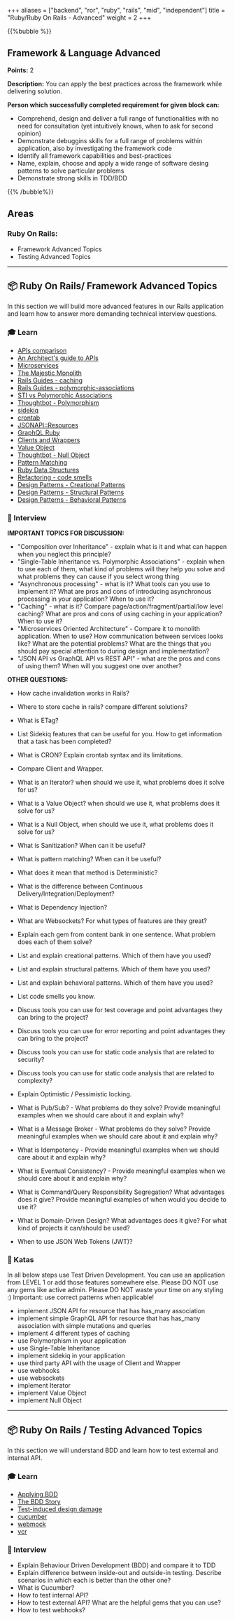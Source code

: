 +++
aliases = ["backend", "ror", "ruby", "rails", "mid", "independent"]
title = "Ruby/Ruby On Rails - Advanced"
weight = 2
+++

{{%bubble %}}

## Framework & Language Advanced

**Points:** 2 

**Description:** You can apply the best practices across the framework while delivering solution.

**Person which successfully completed requirement for given block can:** 

- Comprehend, design and deliver a full range of functionalities with no need for consultation (yet intuitively knows, when to ask for second opinion)
- Demonstrate debuggins skills for a full range of problems within application, also by investigating the framework code
- Identify all framework capabilities and best-practices
- Name, explain, choose and apply a wide range of software desing patterns to solve particular problems 
- Demonstrate strong skills in TDD/BDD

{{% /bubble%}}

## Areas

### Ruby On Rails:

- Framework Advanced Topics
- Testing Advanced Topics

---

## 📦 Ruby On Rails/ Framework Advanced Topics

In this section we will build more advanced features in our Rails application and learn how to answer more demanding technical interview questions.

### 🎓 Learn

- [APIs comparison](https://dri.es/headless-cms-rest-vs-jsonapi-vs-graphql)
- [An Architect's guide to APIs](https://www.redhat.com/architect/apis-soap-rest-graphql-grpc)
- [Microservices](https://docs.microsoft.com/pl-pl/dotnet/architecture/microservices/multi-container-microservice-net-applications/microservice-application-design)
- [The Majestic Monolith](https://m.signalvnoise.com/the-majestic-monolith/)  
- [Rails Guides - caching](https://guides.rubyonrails.org/caching_with_rails.html)
- [Rails Guides - polymorphic-associations](https://guides.rubyonrails.org/association_basics.html#polymorphic-associations)
- [STI vs Polymorphic Associations](https://www.freecodecamp.org/news/single-table-inheritance-vs-polymorphic-associations-in-rails-af3a07a204f2/)
- [Thoughtbot - Polymorphism](https://thoughtbot.com/blog/back-to-basics-polymorphism-and-ruby)
- [sidekiq](https://github.com/mperham/sidekiq)
- [crontab](https://crontab.guru/)
- [JSONAPI::Resources](https://github.com/cerebris/jsonapi-resources)
- [GraphQL Ruby](https://github.com/rmosolgo/graphql-ruby)
- [Clients and Wrappers](https://medium.com/selleo/essential-rubyonrails-patterns-clients-and-wrappers-c19320bcda0)
- [Value Object](https://revs.runtime-revolution.com/value-objects-in-ruby-on-rails-9df64bc8db34)
- [Thoughtbot - Null Object](https://thoughtbot.com/blog/handling-associations-on-null-objects)
- [Pattern Matching](https://womanonrails.com/ruby-pattern-matching)
- [Ruby Data Structures](https://www.rubyguides.com/2019/04/ruby-data-structures/)
- [Refactoring - code smells](https://refactoring.guru/pl/refactoring/smells)
- [Design Patterns - Creational Patterns](https://refactoring.guru/design-patterns/creational-patterns)
- [Design Patterns - Structural Patterns](https://refactoring.guru/design-patterns/structural-patterns)
- [Design Patterns - Behavioral Patterns](https://refactoring.guru/design-patterns/behavioral-patterns)

### 🎤 Interview

**IMPORTANT TOPICS FOR DISCUSSION:**
 
- "Composition over Inheritance" - explain what is it and what can happen when you neglect this principle?
- "Single-Table Inheritance vs. Polymorphic Associations" - explain when to use each of them, what kind of problems will they help you solve and what problems they can cause if you select wrong thing
- "Asynchronous processing" - what is it? What tools can you use to implement it? What are pros and cons of introducing asynchronous processing in your application? When to use it?
- "Caching" - what is it? Compare page/action/fragment/partial/low level caching? What are pros and cons of using caching in your application? When to use it?
- "Microservices Oriented Architecture" - Compare it to monolith application. When to use? How communication between services looks like? What are the potential problems? What are the things that you should pay special attention to during design and implementation?  
- "JSON API vs GraphQL API vs REST API" - what are the pros and cons of using them? When will you suggest one over another?

**OTHER QUESTIONS:**

- How cache invalidation works in Rails?
- Where to store cache in rails? compare different solutions?
- What is ETag?
- List Sidekiq features that can be useful for you. How to get information that a task has been completed?
- What is CRON? Explain crontab syntax and its limitations.
- Compare Client and Wrapper.
- What is an Iterator? when should we use it, what problems does it solve for us?
- What is a Value Object? when should we use it, what problems does it solve for us?
- What is a Null Object, when should we use it, what problems does it solve for us?
- What is Sanitization? When can it be useful?
- What is pattern matching? When can it be useful?
- What does it mean that method is Deterministic?
- What is the difference between Continuous Delivery/Integration/Deployment?
- What is Dependency Injection?
- What are Websockets? For what types of features are they great?
- Explain each gem from content bank in one sentence. What problem does each of them solve?


- List and explain creational patterns. Which of them have you used?
- List and explain structural patterns. Which of them have you used?
- List and explain behavioral patterns. Which of them have you used?
- List code smells you know.


- Discuss tools you can use for test coverage and point advantages they can bring to the project?
- Discuss tools you can use for error reporting and point advantages they can bring to the project?
- Discuss tools you can use for static code analysis that are related to security?
- Discuss tools you can use for static code analysis that are related to complexity?


- Explain Optimistic / Pessimistic locking.
- What is Pub/Sub? - What problems do they solve? Provide meaningful examples when we should care about it and explain why?
- What is a Message Broker - What problems do they solve? Provide meaningful examples when we should care about it and explain why?
- What is Idempotency - Provide meaningful examples when we should care about it and explain why?
- What is Eventual Consistency? - Provide meaningful examples when we should care about it and explain why?
- What is Command/Query Responsibility Segregation? What advantages does it give? Provide meaningful examples of when would you decide to use it?
- What is Domain-Driven Design? What advantages does it give? For what kind of projects it can/should be used?
- When to use JSON Web Tokens (JWT)?

### 📝 Katas

In all below steps use Test Driven Development. You can use an application from LEVEL 1 or add those features somewhere else.
Please DO NOT use any gems like active admin.
Please DO NOT waste your time on any styling :)
Important: use correct patterns when applicable!

- implement JSON API for resource that has has_many association
- implement simple GraphQL API for resource that has has_many association with simple mutations and queries
- implement 4 different types of caching
- use Polymorphism in your application
- use Single-Table Inheritance
- implement sidekiq in your application
- use third party API with the usage of Client and Wrapper
- use webhooks
- use websockets
- implement Iterator
- implement Value Object
- implement Null Object

---

## 📦 Ruby On Rails / Testing Advanced Topics

In this section we will understand BDD and learn how to test external and internal API.

### 🎓 Learn

- [Applying BDD](https://medium.flatstack.com/applying-behavior-driven-development-to-ruby-on-rails-web-applications-using-rspec-cucumber-and-2c893c3ab7eb)
- [The BDD Story](https://medium.com/@blazejkosmowski/the-bdd-story-fe82d6d4b24f)
- [Test-induced design damage](https://dhh.dk/2014/test-induced-design-damage.html)
- [cucumber](https://cucumber.io/)
- [webmock](https://github.com/bblimke/webmock)
- [vcr](https://github.com/vcr/vcr)


### 🎤 Interview

- Explain Behaviour Driven Development (BDD) and compare it to TDD
- Explain difference between inside-out and outside-in testing. Describe scenarios in which each is better than the other one?
- What is Cucumber?
- How to test internal API?
- How to test external API? What are the helpful gems that you can use?
- How to test webhooks?
